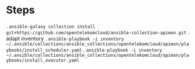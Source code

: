 # Steps

. ``ansible-galaxy collection install git+https://github.com/opentelekomcloud/ansible-collection-apimon.git``
. adapt inventory
. ``ansible-playbook -i inventory ~/.ansible/collections/ansible_collections/opentelekomcloud/apimon/playbooks/install_scheduler.yaml``
. ``ansible-playbook -i inventory ~/.ansible/collections/ansible_collections/opentelekomcloud/apimon/playbooks/install_executor.yaml``
